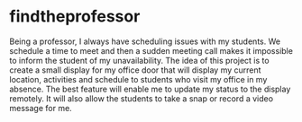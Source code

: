 # findtheprofessor
Being a professor, I always have scheduling issues with my students. We schedule a time to meet and then a sudden meeting call makes it impossible to inform the student of my unavailability. The idea of this project is to create a small display for my office door that will display my current location, activities and schedule to students who visit my office in my absence.  The best feature will enable me to update my status to the display remotely. It will also allow the students to take a snap or record a video message for me.

